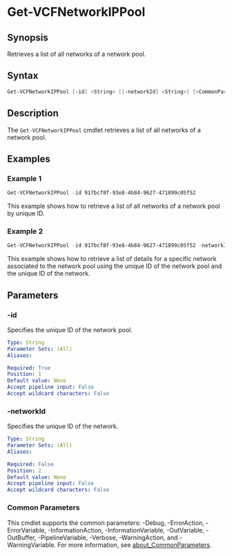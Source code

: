 # Get-VCFNetworkIPPool

## Synopsis

Retrieves a list of all networks of a network pool.

## Syntax

```powershell
Get-VCFNetworkIPPool [-id] <String> [[-networkId] <String>] [<CommonParameters>]
```

## Description

The `Get-VCFNetworkIPPool` cmdlet retrieves a list of all networks of a network pool.

## Examples

### Example 1

```powershell
Get-VCFNetworkIPPool -id 917bcf8f-93e8-4b84-9627-471899c05f52
```

This example shows how to retrieve a list of all networks of a network pool by unique ID.

### Example 2

```powershell
Get-VCFNetworkIPPool -id 917bcf8f-93e8-4b84-9627-471899c05f52 -networkId c2197368-5b7c-4003-80e5-ff9d3caef795
```

This example shows how to retrieve a list of details for a specific network associated to the network pool using the unique ID of the network pool and the unique ID of the network.

## Parameters

### -id

Specifies the unique ID of the network pool.

```yaml
Type: String
Parameter Sets: (All)
Aliases:

Required: True
Position: 1
Default value: None
Accept pipeline input: False
Accept wildcard characters: False
```

### -networkId

Specifies the unique ID of the network.

```yaml
Type: String
Parameter Sets: (All)
Aliases:

Required: False
Position: 2
Default value: None
Accept pipeline input: False
Accept wildcard characters: False
```

### Common Parameters

This cmdlet supports the common parameters: -Debug, -ErrorAction, -ErrorVariable, -InformationAction, -InformationVariable, -OutVariable, -OutBuffer, -PipelineVariable, -Verbose, -WarningAction, and -WarningVariable. For more information, see [about_CommonParameters](http://go.microsoft.com/fwlink/?LinkID=113216).
